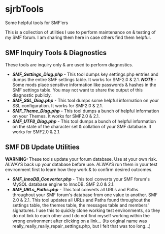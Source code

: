 # sjrbTools
Some helpful tools for SMF'ers

This is a collection of utilities I use to perform maintenance on & testing of my SMF forum.  I am sharing them here in case others find them helpful.

## SMF Inquiry Tools & Diagnostics

These tools are inquiry only & are used to perform diagnostics.

* ***SMF_Settings_Diag.php*** - This tool dumps key settings.php entries and dumps the entire SMF settings table.  It works for SMF2.0 & 2.1.  ***NOTE -*** Some mods place sensitive information like passwords & hashes in the SMF settings table.  You may not want to share the output of this diagnostic publicly.  
* ***SMF_SSL_Diag.php*** - This tool dumps some helpful information on your SSL configuration.  It works for SMF2.0 & 2.1.
* ***SMF_Theme_Diag.php*** - This tool dumps a bunch of helpful information on your Themes.  It works for SMF2.0 & 2.1.
* ***SMF_UTF8_Diag.php*** - This tool dumps a bunch of helpful information on the state of the character set & collation of your SMF database.  It works for SMF2.0 & 2.1.


## SMF DB Update Utilities

**WARNING:** These tools update your forum database.  Use at your own risk.  ALWAYS back up your database before use.  ALWAYS run them in your test environment first to learn how they work & to confirm desired outcomes.

* ***SMF_InnoDB_Converter.php*** - This tool converts your SMF forum's MySQL database engine to InnoDB.  SMF 2.0 & 2.1.  
* ***SMF_URLs_Paths.php*** - This tool converts all URLs and Paths throughout your SMF forum's database from one value to another.  SMF 2.0 & 2.1.  This tool updates all URLs and Paths found throughout the settings table, the themes table, the messages table and members' signatures.  I use this to quickly clone working test environments, so they do not link to each other and I do not find myself working within the wrong environment after clicking on a link...  (Its original name was really_really_really_repair_settings.php, but I felt that was too long...)


